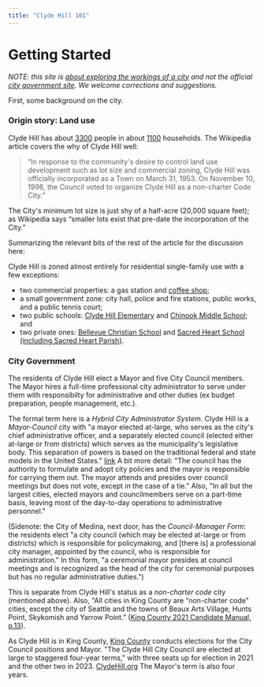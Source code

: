 ```yaml
---
title: "Clyde Hill 101"
---
```


# Getting Started
_NOTE: this site is [about exploring the workings of a city](about.html) and not the official [city government site](https://clydehill.org). We welcome corrections and suggestions._



First, some background on the city.

### Origin story: Land use 
Clyde Hill has about [3300](https://datausa.io/profile/geo/clyde-hill-wa) people in about [1100](https://www.clydehill.org/about-clyde-hill/general-information/) households. The Wikipedia article covers the why of Clyde Hill well:

>“In response to the community's desire to control land use development such as lot size and commercial zoning, Clyde Hill was officially incorporated as a Town on March 31, 1953. On November 10, 1998, the Council voted to organize Clyde Hill as a non-charter Code City.”

The City's minimum lot size is just shy of a half-acre (20,000 square feet); as Wikipedia says “smaller lots exist that pre-date the incorporation of the City.”

Summarizing the relevant bits of the rest of the article for the discussion here: 

Clyde Hill is zoned almost entirely for residential single-family use with a few exceptions: 
- two commercial properties: a gas station and [coffee shop](https://www.queenbeecafe.com);
- a small government zone: city hall, police and fire stations, public works, and a public tennis court;
- two public schools: [Clyde Hill Elementary](https://bsd405.org/clydehill/) and [Chinook Middle School](https://bsd405.org/chinook/); and 
- two private ones: [Bellevue Christian School](https://www.bellevuechristian.org) and [Sacred Heart School (including Sacred Heart Parish)](https://www.sacredheart.org). 

### City Government

The residents of Clyde Hill elect a Mayor and five City Council members. The Mayor hires a full-time professional city administrator to serve under them with responsibilty for administrative and other duties (ex budget preparation, people management, etc.). 

The formal term here is a _Hybrid City Administrator System_. Clyde Hill is a _Mayor-Council_ city with "a mayor elected at-large, who serves as the city's chief administrative officer, and a separately elected council (elected either at-large or from districts) which serves as the municipality's legislative body. This separation of powers is based on the traditional federal and state models in the United States." [link](https://mrsc.org/Home/Explore-Topics/Legal/General-Government/City-and-Town-Forms-of-Government.aspx) A bit more detail: "The council has the authority to formulate and adopt city policies and the mayor is responsible for carrying them out. The mayor attends and presides over council meetings but does not vote, except in the case of a tie." Also, "In all but the largest cities, elected mayors and councilmembers serve on a part-time basis, leaving most of the day-to-day operations to administrative personnel."

(Sidenote: the City of Medina, next door, has the _Council-Manager Form_: the residents elect  "a city council (which may be elected at-large or from districts) which is responsible for policymaking, and [there is] a professional city manager, appointed by the council, who is responsible for administration." In this form, "a ceremonial mayor presides at council meetings and is recognized as the head of the city for ceremonial purposes but has no regular administrative duties.")

This is separate from Clyde Hill's status as a _non-charter code_ city (mentioned above). Also, "All cities in King County are “non-charter code” cities, except the city of Seattle and the towns of Beaux Arts Village, Hunts Point, Skykomish and Yarrow Point.” ([King County 2021 Candidate Manual, p.13](https://kingcounty.gov/~/media/depts/elections/for-candidates/pdfs/candidate-manual.ashx?la=en)).

As Clyde Hill is in King County, [King County](https://kingcounty.gov/depts/elections/about-us.aspx) conducts elections for the City Council positions and Mayor. "The Clyde Hill City Council are elected at large to staggered four-year terms," with three seats up for election in 2021 and the other two in 2023. [ClydeHill.org](https://www.clydehill.org/government/council) The Mayor's term is also four years. 

